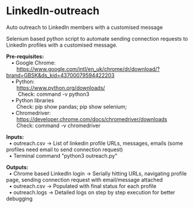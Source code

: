 # LinkedIn-outreach
Auto outreach to LinkedIn members with a customised message 

Selenium based python script to automate sending connection requests to LinkedIn profiles with a customised message.

**Pre-requisites:** <br/>
  &emsp;• Google Chrome: <br/> &emsp;&emsp;https://www.google.com/intl/en_uk/chrome/dr/download/?brand=GBSK&ds_kid=43700079594422203<br/>
  &emsp;• Python: <br/> &emsp;&emsp;https://www.python.org/downloads/<br/>
      &emsp;&emsp; Check: command -v python3<br/>
  &emsp;• Python libraries<br/>
      &emsp;&emsp;Check: pip show pandas; pip show selenium;<br/>
  &emsp;• Chromedriver: <br/> &emsp;&emsp;https://developer.chrome.com/docs/chromedriver/downloads<br/>
      &emsp;&emsp;Check: command -v chromedriver<br/>


**Inputs:** <br/>
  &nbsp;&nbsp;• outreach.csv -> List of linkedin profile URLs, messages, emails (some profiles need email to send connection request) <br/>
  &nbsp;&nbsp;• Terminal command "python3 outreach.py"

**Outputs:** <br/>
  &nbsp;&nbsp;• Chrome based LinkedIn login -> Serially hitting URLs, navigating profile page, sending connection request with email/message attached<br/>
  &nbsp;&nbsp;• outreach.csv -> Populated with final status for each profile<br/>
  &nbsp;&nbsp;• outreach.logs -> Detailed logs on step by step execution for better debugging
